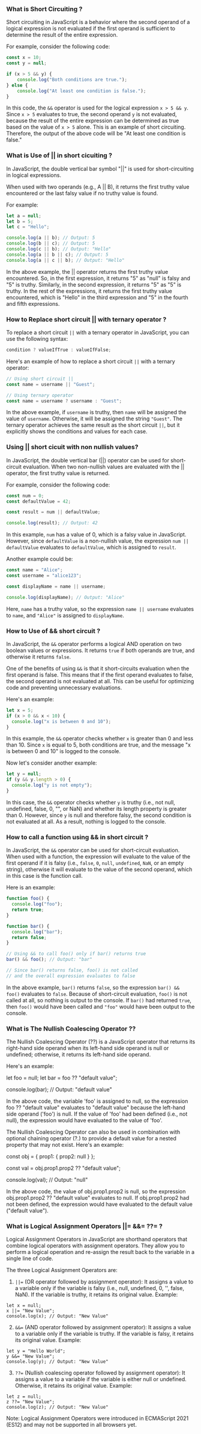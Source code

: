 ### What is  Short Circuiting ?

Short circuiting in JavaScript is a behavior where the second operand of a logical expression is not evaluated if the first operand is sufficient to determine the result of the entire expression.

For example, consider the following code:

```javascript
const x = 10;
const y = null;

if (x > 5 && y) {
    console.log("Both conditions are true.");
} else {
    console.log("At least one condition is false.");
}
```

In this code, the `&&` operator is used for the logical expression `x > 5 && y`. Since `x > 5` evaluates to true, the second operand `y` is not evaluated, because the result of the entire expression can be determined as true based on the value of `x > 5` alone. This is an example of short circuiting. Therefore, the output of the above code will be "At least one condition is false."


### What is Use of || in short cicuiting ?

In JavaScript, the double vertical bar symbol "||" is used for short-circuiting in logical expressions. 

When used with two operands (e.g., A || B), it returns the first truthy value encountered or the last falsy value if no truthy value is found.

For example:

```javascript
let a = null;
let b = 5;
let c = "Hello";

console.log(a || b); // Output: 5
console.log(b || c); // Output: 5
console.log(c || b); // Output: "Hello"
console.log(a || b || c); // Output: 5
console.log(a || c || b); // Output: "Hello"
```

In the above example, the || operator returns the first truthy value encountered. So, in the first expression, it returns "5" as "null" is falsy and "5" is truthy. Similarly, in the second expression, it returns "5" as "5" is truthy. In the rest of the expressions, it returns the first truthy value encountered, which is "Hello" in the third expression and "5" in the fourth and fifth expressions.


### How to Replace short circuit || with ternary operator ?

To replace a short circuit `||` with a ternary operator in JavaScript, you can use the following syntax:

```javascript
condition ? valueIfTrue : valueIfFalse;
```

Here's an example of how to replace a short circuit `||` with a ternary operator:

```javascript
// Using short circuit ||
const name = username || "Guest";

// Using ternary operator
const name = username ? username : "Guest";
```

In the above example, if `username` is truthy, then `name` will be assigned the value of `username`. Otherwise, it will be assigned the string `"Guest"`. The ternary operator achieves the same result as the short circuit `||`, but it explicitly shows the conditions and values for each case.


### Using || short cicuit with non nullish values?

In JavaScript, the double vertical bar (||) operator can be used for short-circuit evaluation. When two non-nullish values are evaluated with the || operator, the first truthy value is returned.

For example, consider the following code:

```javascript
const num = 0;
const defaultValue = 42;

const result = num || defaultValue;

console.log(result); // Output: 42
```

In this example, `num` has a value of 0, which is a falsy value in JavaScript. However, since `defaultValue` is a non-nullish value, the expression `num || defaultValue` evaluates to `defaultValue`, which is assigned to `result`.

Another example could be:

```javascript
const name = "Alice";
const username = "alice123";

const displayName = name || username;

console.log(displayName); // Output: "Alice"
```

Here, `name` has a truthy value, so the expression `name || username` evaluates to `name`, and `"Alice"` is assigned to `displayName`.


### How to Use of && short circuit ?

In JavaScript, the `&&` operator performs a logical AND operation on two boolean values or expressions. It returns `true` if both operands are true, and otherwise it returns `false`.

One of the benefits of using `&&` is that it short-circuits evaluation when the first operand is false. This means that if the first operand evaluates to false, the second operand is not evaluated at all. This can be useful for optimizing code and preventing unnecessary evaluations.

Here's an example:

```javascript
let x = 5;
if (x > 0 && x < 10) {
  console.log("x is between 0 and 10");
}
```

In this example, the `&&` operator checks whether `x` is greater than 0 and less than 10. Since `x` is equal to 5, both conditions are true, and the message "x is between 0 and 10" is logged to the console.

Now let's consider another example:

```javascript
let y = null;
if (y && y.length > 0) {
  console.log("y is not empty");
}
```

In this case, the `&&` operator checks whether `y` is truthy (i.e., not null, undefined, false, 0, "", or NaN) and whether its length property is greater than 0. However, since `y` is null and therefore falsy, the second condition is not evaluated at all. As a result, nothing is logged to the console.


### How to call a function using && in short circuit ?

In JavaScript, the `&&` operator can be used for short-circuit evaluation. When used with a function, the expression will evaluate to the value of the first operand if it is falsy (i.e., `false`, `0`, `null`, `undefined`, `NaN`, or an empty string), otherwise it will evaluate to the value of the second operand, which in this case is the function call.

Here is an example:

```javascript
function foo() {
  console.log("foo");
  return true;
}

function bar() {
  console.log("bar");
  return false;
}

// Using && to call foo() only if bar() returns true
bar() && foo(); // Output: "bar"

// Since bar() returns false, foo() is not called
// and the overall expression evaluates to false
```

In the above example, `bar()` returns `false`, so the expression `bar() && foo()` evaluates to `false`. Because of short-circuit evaluation, `foo()` is not called at all, so nothing is output to the console. If `bar()` had returned `true`, then `foo()` would have been called and `"foo"` would have been output to the console.


### What is  The Nullish Coalescing Operator ??

The Nullish Coalescing Operator (??) is a JavaScript operator that returns its right-hand side operand when its left-hand side operand is null or undefined; otherwise, it returns its left-hand side operand.

Here's an example:

let foo = null;
let bar = foo ?? "default value";

console.log(bar); // Output: "default value"

In the above code, the variable 'foo' is assigned to null, so the expression foo ?? "default value" evaluates to "default value" because the left-hand side operand ('foo') is null. If the value of 'foo' had been defined (i.e., not null), the expression would have evaluated to the value of 'foo'. 

The Nullish Coalescing Operator can also be used in combination with optional chaining operator (?.) to provide a default value for a nested property that may not exist. Here's an example:

const obj = {
  prop1: {
    prop2: null
  }
};

const val = obj.prop1.prop2 ?? "default value";

console.log(val); // Output: "null"

In the above code, the value of obj.prop1.prop2 is null, so the expression obj.prop1.prop2 ?? "default value" evaluates to null. If obj.prop1.prop2 had not been defined, the expression would have evaluated to the default value ("default value").


### What is Logical Assignment Operators ||= &&= ??= ?
Logical Assignment Operators in JavaScript are shorthand operators that combine logical operators with assignment operators. They allow you to perform a logical operation and re-assign the result back to the variable in a single line of code.

The three Logical Assignment Operators are:

1. `||=` (OR operator followed by assignment operator): It assigns a value to a variable only if the variable is falsy (i.e., null, undefined, 0, '', false, NaN). If the variable is truthy, it retains its original value.
Example:
```
let x = null;
x ||= "New Value";
console.log(x); // Output: "New Value"
```

2. `&&=` (AND operator followed by assignment operator): It assigns a value to a variable only if the variable is truthy. If the variable is falsy, it retains its original value.
Example:
```
let y = "Hello World";
y &&= "New Value";
console.log(y); // Output: "New Value"
```

3. `??=` (Nullish coalescing operator followed by assignment operator): It assigns a value to a variable if the variable is either null or undefined. Otherwise, it retains its original value.
Example:
```
let z = null;
z ??= "New Value";
console.log(z); // Output: "New Value"
```

Note: Logical Assignment Operators were introduced in ECMAScript 2021 (ES12) and may not be supported in all browsers yet.